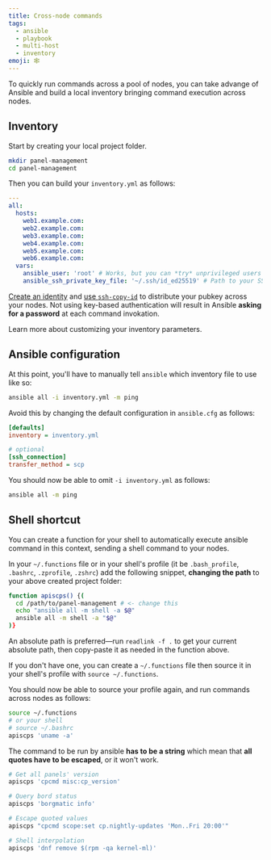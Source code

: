 ```yaml
---
title: Cross-node commands
tags:
  - ansible
  - playbook
  - multi-host
  - inventory
emoji: 🕸
---
```


To quickly run commands across a pool of nodes, you can take advange of Ansible and build a local inventory bringing command execution across nodes.

## Inventory

Start by creating your local project folder.

```bash
mkdir panel-management
cd panel-management
```

Then you can build your `inventory.yml` as follows:

```yaml
---
all:
  hosts:
    web1.example.com:
    web2.example.com:
    web3.example.com:
    web4.example.com:
    web5.example.com:
    web6.example.com:
  vars:
    ansible_user: 'root' # Works, but you can *try* unprivileged users too
    ansible_ssh_private_key_file: '~/.ssh/id_ed25519' # Path to your SSH identity for password-less access

```

<Note>

[Create an identity](https://www.ssh.com/academy/ssh/keygen) and [use `ssh-copy-id`](https://www.ssh.com/academy/ssh/copy-id) to distribute your pubkey across your nodes. Not using key-based authentication will result in Ansible **asking for a password** at each command invokation.

</Note>

<Card title="Ansible inventory parameters" icon="toolbox" color="#5bbdbf" href="https://docs.ansible.com/ansible/latest/inventory_guide/intro_inventory.html#connecting-to-hosts-behavioral-inventory-parameters">

Learn more about customizing your inventory parameters.

</Card>

## Ansible configuration

At this point, you'll have to manually tell `ansible` which inventory file to use like so:

```bash
ansible all -i inventory.yml -m ping
```

Avoid this by changing the default configuration in `ansible.cfg` as follows:

```ini
[defaults]
inventory = inventory.yml

# optional
[ssh_connection]
transfer_method = scp

```

You should now be able to omit `-i inventory.yml` as follows:

```bash
ansible all -m ping
```

## Shell shortcut

You can create a function for your shell to automatically execute ansible command in this context, sending a shell command to your nodes.

In your `~/.functions` file or in your shell's profile (it be `.bash_profile`, `.bashrc`, `.zprofile`, `.zshrc`) add the following snippet, **changing the path** to your above created project folder:

```bash
function apiscps() {(                                                   
  cd /path/to/panel-management # <- change this
  echo "ansible all -m shell -a $@"
  ansible all -m shell -a "$@"
)}
```

<Note>

An absolute path is preferred—run `readlink -f .` to get your current absolute path, then copy-paste it as needed in the function above.

</Note>

<Tip>

If you don't have one, you can create a `~/.functions` file then source it in your shell's profile with `source ~/.functions`.

</Tip>

You should now be able to source your profile again, and run commands across nodes as follows:

```bash
source ~/.functions
# or your shell
# source ~/.bashrc
apiscps 'uname -a'
```

<Warning>

The command to be run by ansible **has to be a string** which mean that **all quotes have to be escaped**, or it won't work.

</Warning>

```bash
# Get all panels' version
apiscps 'cpcmd misc:cp_version'

# Query bord status
apiscps 'borgmatic info'

# Escape quoted values
apiscps "cpcmd scope:set cp.nightly-updates 'Mon..Fri 20:00'"

# Shell interpolation
apiscps 'dnf remove $(rpm -qa kernel-ml)'
```